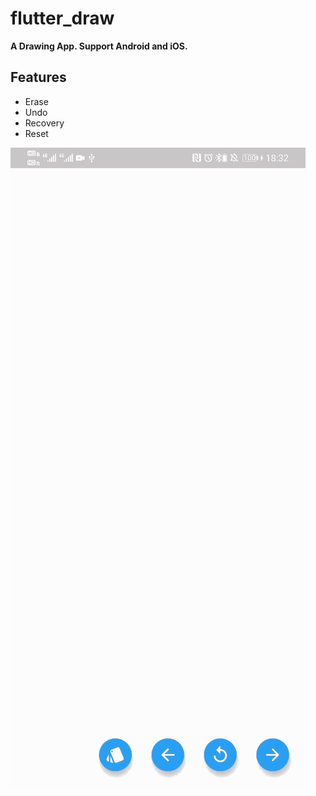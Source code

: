 # flutter_draw

**A Drawing App. Support Android and iOS.**

## Features

- Erase
- Undo
- Recovery
- Reset

![image](./image/draw.gif)